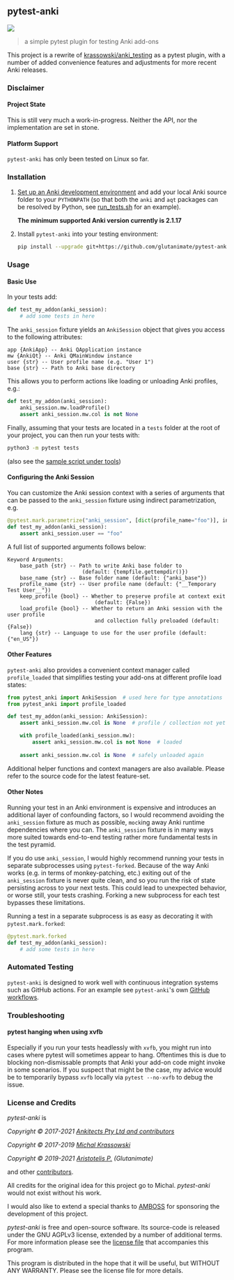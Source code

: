 ## pytest-anki

[![](https://github.com/glutanimate/pytest-anki/actions/workflows/tests.yml/badge.svg)](https://github.com/glutanimate/pytest-anki/actions/workflows/tests.yml)

> a simple pytest plugin for testing Anki add-ons

This project is a rewrite of [krassowski/anki_testing](https://github.com/krassowski/anki_testing) as a pytest plugin, with a number of added convenience features and adjustments for more recent Anki releases.


### Disclaimer

#### Project State

This is still very much a work-in-progress. Neither the API, nor the implementation are set in stone.

#### Platform Support

`pytest-anki` has only been tested on Linux so far.

### Installation

1. [Set up an Anki development environment](https://github.com/dae/anki/blob/master/README.development) and add your local Anki source folder to your `PYTHONPATH` (so that both the `anki` and `aqt` packages can be resolved by Python, see [run_tests.sh](tools/run_tests.sh) for an example).

    **The minimum supported Anki version currently is 2.1.17**

2. Install `pytest-anki` into your testing environment:

    ```bash
    pip install --upgrade git+https://github.com/glutanimate/pytest-anki.git
    ```

### Usage

#### Basic Use

In your tests add:
   
```python
def test_my_addon(anki_session):
    # add some tests in here
```

The `anki_session` fixture yields an `AnkiSession` object that gives you access to the following attributes:

```
app {AnkiApp} -- Anki QApplication instance
mw {AnkiQt} -- Anki QMainWindow instance
user {str} -- User profile name (e.g. "User 1")
base {str} -- Path to Anki base directory
```

This allows you to perform actions like loading or unloading Anki profiles, e.g.:

```python
def test_my_addon(anki_session):
    anki_session.mw.loadProfile()
    assert anki_session.mw.col is not None
```

Finally, assuming that your tests are located in a `tests` folder at the root of your project, you can then run your tests with:

```bash
python3 -m pytest tests
```

(also see the [sample script under tools](./tools/run_tests.sh))

#### Configuring the Anki Session

You can customize the Anki session context with a series of arguments that can be passed to the `anki_session` fixture using indirect parametrization, e.g.

```python
@pytest.mark.parametrize("anki_session", [dict(profile_name="foo")], indirect=True)
def test_my_addon(anki_session):
    assert anki_session.user == "foo"
```

A full list of supported arguments follows below:

```
Keyword Arguments:
    base_path {str} -- Path to write Anki base folder to
                        (default: {tempfile.gettempdir()})
    base_name {str} -- Base folder name (default: {"anki_base"})
    profile_name {str} -- User profile name (default: {"__Temporary Test User__"})
    keep_profile {bool} -- Whether to preserve profile at context exit
                            (default: {False})
    load_profile {bool} -- Whether to return an Anki session with the user profile
                            and collection fully preloaded (default: {False})
    lang {str} -- Language to use for the user profile (default: {"en_US"})
```

#### Other Features

`pytest-anki` also provides a convenient context manager called `profile_loaded` that simplifies testing your add-ons at different profile load states:

```python
from pytest_anki import AnkiSession  # used here for type annotations
from pytest_anki import profile_loaded

def test_my_addon(anki_session: AnkiSession):
    assert anki_session.mw.col is None  # profile / collection not yet loaded

    with profile_loaded(anki_session.mw):
        assert anki_session.mw.col is not None  # loaded
    
    assert anki_session.mw.col is None  # safely unloaded again
```

Additional helper functions and context managers are also available. Please refer to the source code for the latest feature-set.

#### Other Notes

Running your test in an Anki environment is expensive and introduces an additional layer of confounding factors, so I would recommend avoiding the `anki_session` fixture as much as possible, `mock`ing away Anki runtime dependencies where you can. The `anki_session` fixture is in many ways more suited towards end-to-end testing rather more fundamental tests in the test pyramid.

If you do use `anki_session`, I would highly recommend running your tests in separate subprocesses using `pytest-forked`. Because of the way Anki works (e.g. in terms of monkey-patching, etc.) exiting out of the `anki_session` fixture is never quite clean, and so you run the risk of state persisting across to your next tests. This could lead to unexpected behavior, or worse still, your tests crashing. Forking a new subprocess for each test bypasses these limitations.

Running a test in a separate subprocess is as easy as decorating it with `pytest.mark.forked`:

```python
@pytest.mark.forked
def test_my_addon(anki_session):
    # add some tests in here
```

### Automated Testing

`pytest-anki` is designed to work well with continuous integration systems such as GitHub actions. For an example see `pytest-anki`'s own [GitHub workflows](./.github/workflows/tests.yml).


### Troubleshooting

#### pytest hanging when using xvfb

Especially if you run your tests headlessly with `xvfb`, you might run into cases where pytest will sometimes appear to hang. Oftentimes this is due to blocking non-dismissable prompts that Anki your add-on code might invoke in some scenarios. If you suspect that might be the case, my advice would be to temporarily bypass `xvfb` locally via `pytest --no-xvfb` to debug the issue.

### License and Credits

*pytest-anki* is

*Copyright © 2017-2021 [Ankitects Pty Ltd and contributors](https://github.com/ankitects/)*

*Copyright © 2017-2019 [Michal Krassowski](https://github.com/krassowski/anki_testing)*

*Copyright © 2019-2021 [Aristotelis P.](https://glutanimate.com/contact/) (Glutanimate)*

and other [contributors](./CONTRIBUTORS).

All credits for the original idea for this project go to Michal. _pytest-anki_ would not exist without his work.

I would also like to extend a special thanks to [AMBOSS](https://github.com/amboss-mededu/) for sponsoring the development of this project.

_pytest-anki_ is free and open-source software. Its source-code is released under the GNU AGPLv3 license, extended by a number of additional terms. For more information please see the [license file](https://github.com/glutanimate/pytest-anki/blob/master/LICENSE) that accompanies this program.

This program is distributed in the hope that it will be useful, but WITHOUT ANY WARRANTY. Please see the license file for more details.